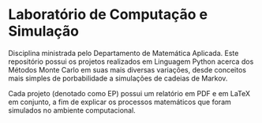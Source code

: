 # Laboratório de Computação e Simulação

Disciplina ministrada pelo Departamento de Matemática Aplicada. Este repositório possui os projetos realizados em Linguagem Python acerca dos Métodos Monte Carlo em suas mais diversas variações, desde conceitos mais simples de porbabilidade a simulações de cadeias de Markov.

Cada projeto (denotado como EP) possui um relatório em PDF e em LaTeX em conjunto, a fim de explicar os processos matemáticos que foram simulados no ambiente computacional.
